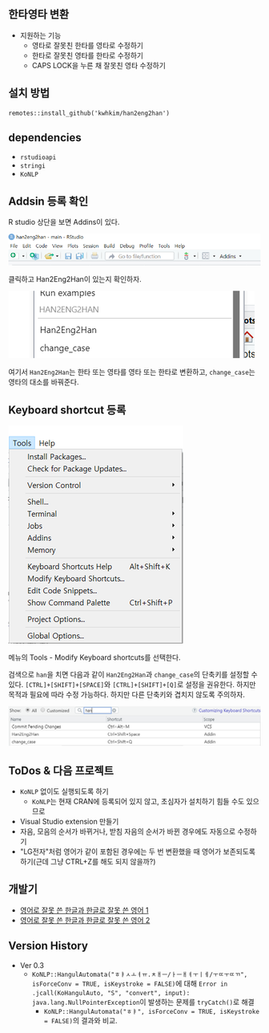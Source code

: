 
## 한타영타 변환 

* 지원하는 기능
  - 영타로 잘못친 한타를 영타로 수정하기
  - 한타로 잘못친 영타를 한타로 수정하기
  - CAPS LOCK을 누른 채 잘못친 영타 수정하기
  
## 설치 방법

```
remotes::install_github('kwhkim/han2eng2han')
```
  
## dependencies

* `rstudioapi`
* `stringi`
* `KoNLP`
  
## Addsin 등록 확인

R studio 상단을 보면 Addins이 있다.

![Menu](README_insertimage_2.png)

클릭하고 Han2Eng2Han이 있는지 확인하자.

![Addins](README_insertimage_1.png)

여기서 `Han2Eng2Han`는 한타 또는 영타를 영타 또는 한타로 변환하고, `change_case`는 영타의 대소를 바꿔준다.

## Keyboard shortcut 등록

![Modify Keyboard shortcuts](README_insertimage_3.png)

메뉴의 Tools - Modify Keyboard shortcuts를 선택한다.

검색으로 `han`을 치면 다음과 같이 `Han2Eng2Han`과 `change_case`의 단축키를 설정할 수 있다. `[CTRL]+[SHIFT]+[SPACE]`와 `[CTRL]+[SHIFT]+[Q]`로 설정을 권유한다. 하지만 목적과 필요에 따라 수정 가능하다. 하지만 다른 단축키와 겹치지 않도록 주의하자.

![Plot title. ](README_insertimage_4.png)

## ToDos & 다음 프로젝트

* `KoNLP` 없이도 실행되도록 하기 
  - `KoNLP`는 현재 CRAN에 등록되어 있지 않고, 초심자가 설치하기 힘들 수도 있으므로
* Visual Studio extension 만들기
* 자음, 모음의 순서가 바뀌거나, 받침 자음의 순서가 바뀐 경우에도 자동으로 수정하기 
* "LG전자"처럼 영어가 같이 포함된 경우에는 두 번 변환했을 때 영어가 보존되도록 하기(근데 그냥 CTRL+Z를 해도 되지 않을까?)

## 개발기

* [영어로 잘못 쓴 한글과 한글로 잘못 쓴 영어 1](http://ds.sumeun.org/?p=2621)
* [영어로 잘못 쓴 한글과 한글로 잘못 쓴 영어 2](http://ds.sumeun.org/?p=2624)

## Version History

* Ver 0.3 
  - `KoNLP::HangulAutomata("ㅎㅑㅅㅗㅕㅠ.ㅊㅐㅡ/ㅏㅡㅐㅕㅜㅣㅔ/ㅜㄸㅜㄸㄲ", isForceConv = TRUE, isKeystroke = FALSE)`에 대해 `Error in .jcall(KoHangulAuto, "S", "convert", input): java.lang.NullPointerException`이 발생하는 문제를 `tryCatch()`로 해결
    - `KoNLP::HangulAutomata("ㅎㅑ", isForceConv = TRUE, isKeystroke = FALSE)`의 결과와 비교. 

